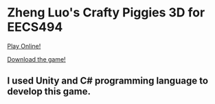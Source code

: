 # Zheng Luo's Crafty Piggies 3D for EECS494

[Play Online!](https://luozheng2002.itch.io/crafty-piggies "play online")

[Download the game!](https://LuoZheng2002.github.io/crafty_piggies/crafty_piggies.zip "Download crafty_piggies.zip")

## I used Unity and C# programming language to develop this game.
